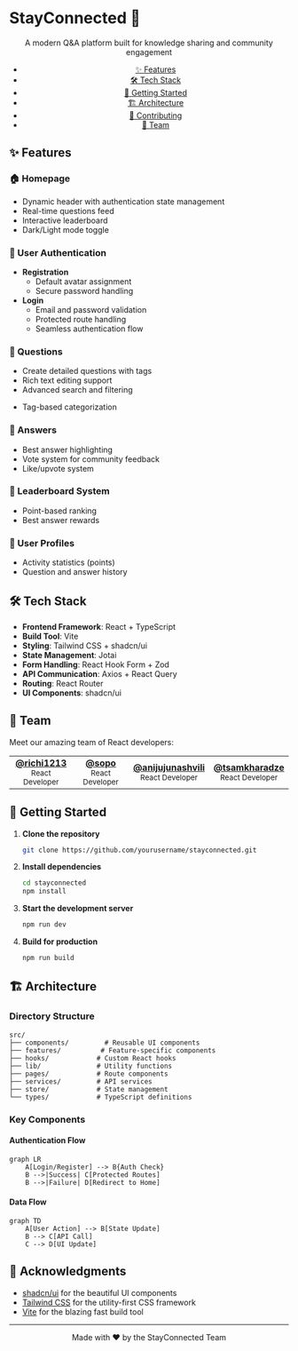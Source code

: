 # StayConnected 🌟

<div align="center">
  <p align="center">
    A modern Q&A platform built for knowledge sharing and community engagement
  </p>

  <nav>
    <ul>
      <li><a href="#features">✨ Features</a></li>
      <li><a href="#tech-stack">🛠 Tech Stack</a></li>
      <li><a href="#getting-started">🚀 Getting Started</a></li>
      <li><a href="#architecture">🏗 Architecture</a></li>
      <li><a href="#contributing">🤝 Contributing</a></li>
      <li><a href="#team">👥 Team</a></li>
    </ul>
  </nav>
</div>

## ✨ Features

### 🏠 Homepage

- Dynamic header with authentication state management
- Real-time questions feed
- Interactive leaderboard
- Dark/Light mode toggle

### 👤 User Authentication

- **Registration**
  - Default avatar assignment
  - Secure password handling
- **Login**
  - Email and password validation
  - Protected route handling
  - Seamless authentication flow

### 📝 Questions

- Create detailed questions with tags
- Rich text editing support
- Advanced search and filtering
<!-- - Sort by date, status, or answers -->
- Tag-based categorization

### 💬 Answers

- Best answer highlighting
- Vote system for community feedback
- Like/upvote system

### 👑 Leaderboard System

- Point-based ranking
- Best answer rewards
<!-- - Activity tracking -->

### 👤 User Profiles

- Activity statistics (points)
- Question and answer history

## 🛠 Tech Stack

- **Frontend Framework**: React + TypeScript
- **Build Tool**: Vite
- **Styling**: Tailwind CSS + shadcn/ui
- **State Management**: Jotai
- **Form Handling**: React Hook Form + Zod
- **API Communication**: Axios + React Query
- **Routing**: React Router
- **UI Components**: shadcn/ui

## 👥 Team

Meet our amazing team of React developers:

<table>
  <tr>
    <td align="center">
      <a href="https://github.com/richi1213">
        <b>@richi1213</b>
      </a>
      <br />
      <sub>React Developer</sub>
    </td>
    <td align="center">
      <a href="https://github.com/sopo">
        <b>@sopo</b>
      </a>
      <br />
      <sub>React Developer</sub>
    </td>
    <td align="center">
      <a href="https://github.com/anijujunashvili">
        <b>@anijujunashvili</b>
      </a>
      <br />
      <sub>React Developer</sub>
    </td>
    <td align="center">
      <a href="https://github.com/tsamkharadze">
        <b>@tsamkharadze</b>
      </a>
      <br />
      <sub>React Developer</sub>
    </td>
  </tr>
</table>

## 🚀 Getting Started

1. **Clone the repository**

   ```bash
   git clone https://github.com/yourusername/stayconnected.git
   ```

2. **Install dependencies**

   ```bash
   cd stayconnected
   npm install
   ```

3. **Start the development server**

   ```bash
   npm run dev
   ```

4. **Build for production**
   ```bash
   npm run build
   ```

## 🏗 Architecture

### Directory Structure

```
src/
├── components/         # Reusable UI components
├── features/          # Feature-specific components
├── hooks/            # Custom React hooks
├── lib/              # Utility functions
├── pages/            # Route components
├── services/         # API services
├── store/            # State management
└── types/            # TypeScript definitions
```

### Key Components

#### Authentication Flow

```mermaid
graph LR
    A[Login/Register] --> B{Auth Check}
    B -->|Success| C[Protected Routes]
    B -->|Failure| D[Redirect to Home]
```

#### Data Flow

```mermaid
graph TD
    A[User Action] --> B[State Update]
    B --> C[API Call]
    C --> D[UI Update]
```

## 🙏 Acknowledgments

- [shadcn/ui](https://ui.shadcn.com/) for the beautiful UI components
- [Tailwind CSS](https://tailwindcss.com/) for the utility-first CSS framework
- [Vite](https://vitejs.dev/) for the blazing fast build tool

---

<div align="center">
  Made with ❤️ by the StayConnected Team
</div>
